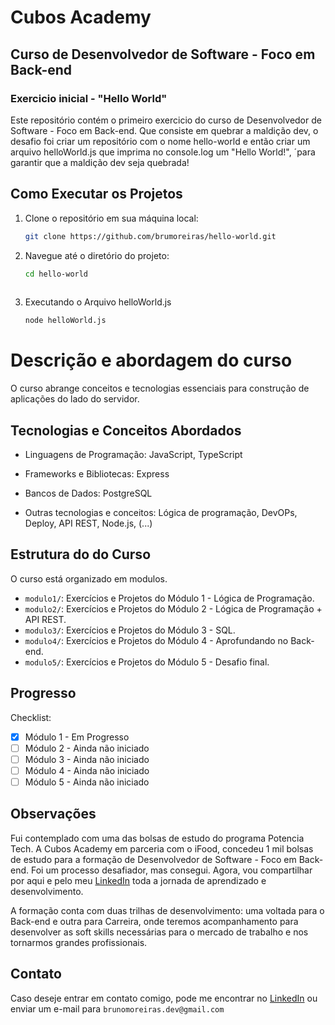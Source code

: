 # Cubos Academy
## Curso de Desenvolvedor de Software - Foco em Back-end
### Exercicio inicial - "Hello World"

Este repositório contém o primeiro exercicio do curso de Desenvolvedor de Software - Foco em Back-end. 
Que consiste em quebrar a maldição dev, o desafio foi criar um repositório com o nome hello-world e então criar um arquivo helloWorld.js que imprima no console.log um "Hello World!", ´para garantir que a maldição dev seja quebrada! 

## Como Executar os Projetos

1. Clone o repositório em sua máquina local:

   ```bash
   git clone https://github.com/brumoreiras/hello-world.git
   
2. Navegue até o diretório do projeto:

   ```bash
   cd hello-world
  
3. Executando o Arquivo helloWorld.js

    ```bash
    node helloWorld.js

# Descrição e abordagem do curso

O curso abrange conceitos e tecnologias essenciais para construção de aplicações do lado do servidor.

## Tecnologias e Conceitos Abordados

- Linguagens de Programação: JavaScript, TypeScript

- Frameworks e Bibliotecas: Express

- Bancos de Dados: PostgreSQL

- Outras tecnologias e conceitos: Lógica de programação, DevOPs, Deploy, API REST, Node.js, (...)

## Estrutura do do Curso

O curso está organizado em modulos.

- `modulo1/`: Exercícios e Projetos do Módulo 1 - Lógica de Programação.
- `modulo2/`: Exercícios e Projetos do Módulo 2 - Lógica de Programação + API REST.
- `modulo3/`: Exercícios e Projetos do Módulo 3 - SQL.
- `modulo4/`: Exercícios e Projetos do Módulo 4 - Aprofundando no Back-end.
- `modulo5/`: Exercícios e Projetos do Módulo 5 - Desafio final.

## Progresso

Checklist:

- [x] Módulo 1 - Em Progresso
- [ ] Módulo 2 - Ainda não iniciado
- [ ] Módulo 3 - Ainda não iniciado
- [ ] Módulo 4 - Ainda não iniciado
- [ ] Módulo 5 - Ainda não iniciado

## Observações

Fui contemplado com uma das bolsas de estudo do programa Potencia Tech. A Cubos Academy em parceria com o iFood, concedeu 1 mil bolsas de estudo para a formação de Desenvolvedor de Software - Foco em Back-end. Foi um processo desafiador, mas consegui. Agora, vou compartilhar por aqui e pelo meu [LinkedIn](https://www.linkedin.com/in/brunmoreira/) toda a jornada de aprendizado e desenvolvimento.

A formação conta com duas trilhas de desenvolvimento: uma voltada para o Back-end e outra para Carreira, onde teremos acompanhamento para desenvolver as soft skills necessárias para o mercado de trabalho e nos tornarmos grandes profissionais.

## Contato

Caso deseje entrar em contato comigo, pode me encontrar no [LinkedIn](https://www.linkedin.com/in/brunmoreira/) ou enviar um e-mail para `brunomoreiras.dev@gmail.com`